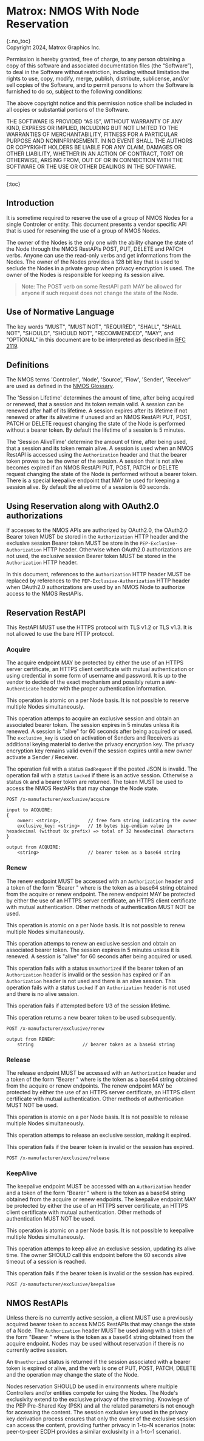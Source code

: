 # Matrox: NMOS With Node Reservation
{:.no_toc}  
Copyright 2024, Matrox Graphics Inc.

Permission is hereby granted, free of charge, to any person obtaining a copy of this software and associated documentation files (the “Software”), to deal in the Software without restriction, including without limitation the rights to use, copy, modify, merge, publish, distribute, sublicense, and/or sell copies of the Software, and to permit persons to whom the Software is furnished to do so, subject to the following conditions:

The above copyright notice and this permission notice shall be included in all copies or substantial portions of the Software.

THE SOFTWARE IS PROVIDED “AS IS”, WITHOUT WARRANTY OF ANY KIND, EXPRESS OR IMPLIED, INCLUDING BUT NOT LIMITED TO THE WARRANTIES OF MERCHANTABILITY, FITNESS FOR A PARTICULAR PURPOSE AND NONINFRINGEMENT. IN NO EVENT SHALL THE AUTHORS OR COPYRIGHT HOLDERS BE LIABLE FOR ANY CLAIM, DAMAGES OR OTHER LIABILITY, WHETHER IN AN ACTION OF CONTRACT, TORT OR OTHERWISE, ARISING FROM, OUT OF OR IN CONNECTION WITH THE SOFTWARE OR THE USE OR OTHER DEALINGS IN THE SOFTWARE.
  
---
  
{:toc}

## Introduction

It is sometime required to reserve the use of a group of NMOS Nodes for a single Controler or entity. This document presents a vendor specific API that is used for reserving the use of a group of NMOS Nodes.

The owner of the Nodes is the only one with the ability change the state of the Node through the NMOS RestAPIs POST, PUT, DELETE and PATCH verbs. Anyone can use the read-only verbs and get informations from the Nodes. The owner of the Nodes provides a 128 bit key that is used to seclude the Nodes in a private group when privacy encryption is used. The owner of the Nodes is responsible for keeping its session alive.

> Note: The POST verb on some RestAPI path MAY be allowed for anyone if such request does not change the state of the Node.

## Use of Normative Language

The key words "MUST", "MUST NOT", "REQUIRED", "SHALL", "SHALL NOT", "SHOULD", "SHOULD NOT", "RECOMMENDED", "MAY",
and "OPTIONAL" in this document are to be interpreted as described in [RFC 2119][RFC-2119].

## Definitions

The NMOS terms 'Controller', 'Node', 'Source', 'Flow', 'Sender', 'Receiver' are used as defined in the [NMOS Glossary](https://specs.amwa.tv/nmos/main/docs/Glossary.html).

The 'Session Lifetime' determines the amount of time, after being acquired or renewed, that a session and its token remain valid. A session can be renewed after half of its lifetime. A session expires after its lifetime if not renewed or after its alivetime if unused and an NMOS RestAPI PUT, POST, PATCH or DELETE request changing the state of the Node is performed without a bearer token. By default the lifetime of a session is 5 minutes.

The 'Session AliveTime' determine the amount of time, after being used, that a session and its token remain alive. A session is used when an NMOS RestAPI is accessed using the `Authorization` header and that the bearer token proves to be the owner of the session. A session that is not alive becomes expired if an NMOS RestAPI PUT, POST, PATCH or DELETE request changing the state of the Node is performed without a bearer token. There is a special keepalive endpoint that MAY be used for keeping a session alive. By default the alivetime of a session is 60 seconds.

## Using Reservation along with OAuth2.0 authorizations

If accesses to the NMOS APIs are authorized by OAuth2.0, the OAuth2.0 Bearer token MUST be stored in the `Authorization` HTTP header and the exclusive session Bearer token MUST be store in the `PEP-Exclusive-Authorization` HTTP header. Otherwise when OAuth2.0 authorizations are not used, the exclusive session Bearer token MUST be stored in the `Authorization` HTTP header.

In this document, references to the `Authorization` HTTP header MUST be replaced by references to the `PEP-Exclusive-Authorization` HTTP header when OAuth2.0 authorizations are used by an NMOS Node to authorize access to the NMOS RestAPIs.

## Reservation RestAPI

This RestAPI MUST use the HTTPS protocol with TLS v1.2 or TLS v1.3. It is not allowed to use the bare HTTP protocol.

### Acquire

The acquire endpoint MAY be protected by either the use of an HTTPS server certificate, an HTTPS client certificate with mutual authentication or using credential in some form of username and password. It is up to the vendor to decide of the exact mechanism and possibly return a `WWW-Authenticate` header with the proper authentication information. 

This operation is atomic on a per Node basis. It is not possible to reserve multiple Nodes simultaneously. 

This operation attemps to acquire an exclusive session and obtain an associated bearer token. The session expires in 5 minutes unless it is renewed. A session is "alive" for 60 seconds after being acquired or used. The `exclusive_key` is used on activation of Senders and Receivers as additional keying material to derive the privacy encryption key. The privacy encryption key remains valid even if the session expires until a new owner activate a Sender / Receiver.

The operation fail with a status `BadRequest` if the posted JSON is invalid. The operation fail with a status `Locked` if there is an active session. Otherwise a status `Ok` and a bearer token are returned. The token MUST be used to access the NMOS RestAPIs that may change the Node state.

```
POST /x-manufacturer/exclusive/acquire

input to ACQUIRE:
{
    owner: <string>,          // free form string indicating the owner
    exclusive_key: <string>   // 16 bytes big-endian value in hexadecimal (without 0x prefix) => total of 32 hexadecimal characters
}

output from ACQUIRE:
    <string>                  // bearer token as a base64 string
```
### Renew

The renew endpoint MUST be accessed with an `Authorization` header and a token of the form "Bearer <base64>" where <base64> is the token as a base64 string obtained from the acquire or renew endpoint. The renew endpoint MAY be protected by either the use of an HTTPS server certificate, an HTTPS client certificate with mutual authentication. Other methods of authentication MUST NOT be used.

This operation is atomic on a per Node basis. It is not possible to renew multiple Nodes simultaneously. 

This operation attemps to renew an exclusive session and obtain an associated bearer token. The session expires in 5 minutes unless it is renewed. A session is "alive" for 60 seconds after being acquired or used. 

This operation fails with a status `Unauthorized` if the bearer token of an `Authorization` header is invalid or the session has expired or if an `Authorization` header is not used and there is an alive session. This operation fails with a status `Locked` if an `Authorization` header is not used and there is no alive session.

This operation fails if attempted before 1/3 of the session lifetime.

This operation returns a new bearer token to be used subsequently.

```
POST /x-manufacturer/exclusive/renew

output from RENEW:
    string                  // bearer token as a base64 string
```

### Release

The release endpoint MUST be accessed with an `Authorization` header and a token of the form "Bearer <base64>" where <base64> is the token as a base64 string obtained from the acquire or renew endpoints. The renew endpoint MAY be protected by either the use of an HTTPS server certificate, an HTTPS client certificate with mutual authentication. Other methods of authentication MUST NOT be used.

This operation is atomic on a per Node basis. It is not possible to release multiple Nodes simultaneously. 

This operation attemps to release an exclusive session, making it expired. 

This operation fails if the bearer token is invalid or the session has expired.

```
POST /x-manufacturer/exclusive/release
```

### KeepAlive

The keepalive endpoint MUST be accessed with an `Authorization` header and a token of the form "Bearer <base64>" where <base64> is the token as a base64 string obtained from the acquire or renew endpoints. The keepalive endpoint MAY be protected by either the use of an HTTPS server certificate, an HTTPS client certificate with mutual authentication. Other methods of authentication MUST NOT be used.

This operation is atomic on a per Node basis. It is not possible to keepalive multiple Nodes simultaneously. 

This operation attemps to keep alive an exclusive session, updating its alive time. The owner SHOULD call this endpoint before the 60 seconds alive timeout of a session is reached.

This operation fails if the bearer token is invalid or the session has expired.

```
POST /x-manufacturer/exclusive/keepalive
```

## NMOS RestAPIs

Unless there is no currently active session, a client MUST use a previously acquired bearer token to access NMOS RestAPIs that may change the state of a Node. The `Authorization` header MUST be used along with a token of the form "Bearer <base64>" where <base64> is the token as a base64 string obtained from the acquire endpoint. Nodes may be used without reservation if there is no currently active session.

An `Unauthorized` status is returned if the session associated with a bearer token is expired or alive, and the verb is one of PUT, POST, PATCH, DELETE and the operation may change the state of the Node.

Nodes reservation SHOULD be used in environments where multiple Controllers and/or entities compete for using the Nodes. The Node's exclusivity extend to the exclusive privacy of the streaming. Knowlege of the PEP Pre-Shared Key (PSK) and all the related parameters is not enough for accessing the content. The session exclusive key used in the privacy key derivation process ensures that only the owner of the exclusive session can access the content, providing further privacy in 1-to-N scenarios (note: peer-to-peer ECDH provides a similar exclusivity in a 1-to-1 scenario).


[RFC-2119]: https://tools.ietf.org/html/rfc2119 "Key words for use in RFCs"
[IS-04]: https://specs.amwa.tv/is-04/ "AMWA IS-04 NMOS Discovery and Registration Specification"
[IS-05]: https://specs.amwa.tv/is-05/ "AMWA IS-05 NMOS Device Connection Management Specification"
[NMOS Parameter Registers]: https://specs.amwa.tv/nmos-parameter-registers/ "Common parameter values for AMWA NMOS Specifications"

